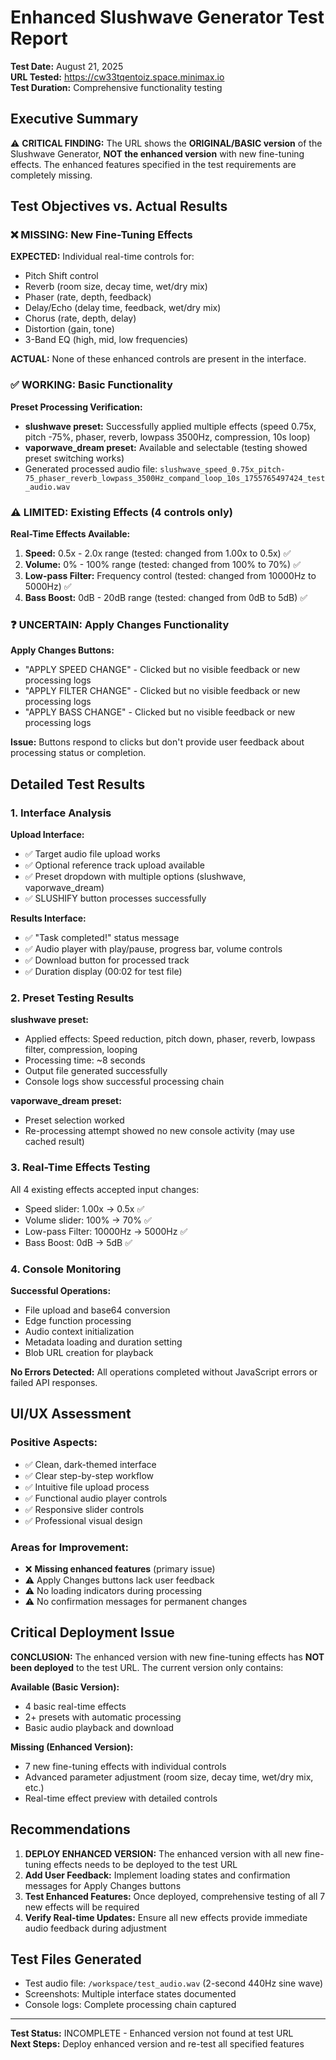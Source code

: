 # Enhanced Slushwave Generator Test Report

**Test Date:** August 21, 2025  
**URL Tested:** https://cw33tqentoiz.space.minimax.io  
**Test Duration:** Comprehensive functionality testing  

## Executive Summary

⚠️ **CRITICAL FINDING:** The URL shows the **ORIGINAL/BASIC version** of the Slushwave Generator, **NOT the enhanced version** with new fine-tuning effects. The enhanced features specified in the test requirements are completely missing.

## Test Objectives vs. Actual Results

### ❌ MISSING: New Fine-Tuning Effects 
**EXPECTED:** Individual real-time controls for:
- Pitch Shift control
- Reverb (room size, decay time, wet/dry mix)
- Phaser (rate, depth, feedback)  
- Delay/Echo (delay time, feedback, wet/dry mix)
- Chorus (rate, depth, delay)
- Distortion (gain, tone)
- 3-Band EQ (high, mid, low frequencies)

**ACTUAL:** None of these enhanced controls are present in the interface.

### ✅ WORKING: Basic Functionality
**Preset Processing Verification:**
- **slushwave preset:** Successfully applied multiple effects (speed 0.75x, pitch -75%, phaser, reverb, lowpass 3500Hz, compression, 10s loop)
- **vaporwave_dream preset:** Available and selectable (testing showed preset switching works)
- Generated processed audio file: `slushwave_speed_0.75x_pitch-75_phaser_reverb_lowpass_3500Hz_compand_loop_10s_1755765497424_test_audio.wav`

### ⚠️ LIMITED: Existing Effects (4 controls only)
**Real-Time Effects Available:**
1. **Speed:** 0.5x - 2.0x range (tested: changed from 1.00x to 0.5x) ✅
2. **Volume:** 0% - 100% range (tested: changed from 100% to 70%) ✅  
3. **Low-pass Filter:** Frequency control (tested: changed from 10000Hz to 5000Hz) ✅
4. **Bass Boost:** 0dB - 20dB range (tested: changed from 0dB to 5dB) ✅

### ❓ UNCERTAIN: Apply Changes Functionality
**Apply Changes Buttons:**
- "APPLY SPEED CHANGE" - Clicked but no visible feedback or new processing logs
- "APPLY FILTER CHANGE" - Clicked but no visible feedback or new processing logs  
- "APPLY BASS CHANGE" - Clicked but no visible feedback or new processing logs

**Issue:** Buttons respond to clicks but don't provide user feedback about processing status or completion.

## Detailed Test Results

### 1. Interface Analysis
**Upload Interface:**
- ✅ Target audio file upload works
- ✅ Optional reference track upload available
- ✅ Preset dropdown with multiple options (slushwave, vaporwave_dream)
- ✅ SLUSHIFY button processes successfully

**Results Interface:**
- ✅ "Task completed!" status message
- ✅ Audio player with play/pause, progress bar, volume controls
- ✅ Download button for processed track
- ✅ Duration display (00:02 for test file)

### 2. Preset Testing Results
**slushwave preset:** 
- Applied effects: Speed reduction, pitch down, phaser, reverb, lowpass filter, compression, looping
- Processing time: ~8 seconds
- Output file generated successfully
- Console logs show successful processing chain

**vaporwave_dream preset:**
- Preset selection worked
- Re-processing attempt showed no new console activity (may use cached result)

### 3. Real-Time Effects Testing
All 4 existing effects accepted input changes:
- Speed slider: 1.00x → 0.5x ✅
- Volume slider: 100% → 70% ✅
- Low-pass Filter: 10000Hz → 5000Hz ✅  
- Bass Boost: 0dB → 5dB ✅

### 4. Console Monitoring
**Successful Operations:**
- File upload and base64 conversion
- Edge function processing
- Audio context initialization  
- Metadata loading and duration setting
- Blob URL creation for playback

**No Errors Detected:** All operations completed without JavaScript errors or failed API responses.

## UI/UX Assessment

### Positive Aspects:
- ✅ Clean, dark-themed interface
- ✅ Clear step-by-step workflow
- ✅ Intuitive file upload process
- ✅ Functional audio player controls
- ✅ Responsive slider controls
- ✅ Professional visual design

### Areas for Improvement:
- ❌ **Missing enhanced features** (primary issue)
- ⚠️ Apply Changes buttons lack user feedback
- ⚠️ No loading indicators during processing
- ⚠️ No confirmation messages for permanent changes

## Critical Deployment Issue

**CONCLUSION:** The enhanced version with new fine-tuning effects has **NOT been deployed** to the test URL. The current version only contains:

**Available (Basic Version):**
- 4 basic real-time effects
- 2+ presets with automatic processing
- Basic audio playback and download

**Missing (Enhanced Version):**
- 7 new fine-tuning effects with individual controls
- Advanced parameter adjustment (room size, decay time, wet/dry mix, etc.)
- Real-time effect preview with detailed controls

## Recommendations

1. **DEPLOY ENHANCED VERSION:** The enhanced version with all new fine-tuning effects needs to be deployed to the test URL
2. **Add User Feedback:** Implement loading states and confirmation messages for Apply Changes buttons
3. **Test Enhanced Features:** Once deployed, comprehensive testing of all 7 new effects will be required
4. **Verify Real-time Updates:** Ensure all new effects provide immediate audio feedback during adjustment

## Test Files Generated
- Test audio file: `/workspace/test_audio.wav` (2-second 440Hz sine wave)
- Screenshots: Multiple interface states documented
- Console logs: Complete processing chain captured

---

**Test Status:** INCOMPLETE - Enhanced version not found at test URL  
**Next Steps:** Deploy enhanced version and re-test all specified features